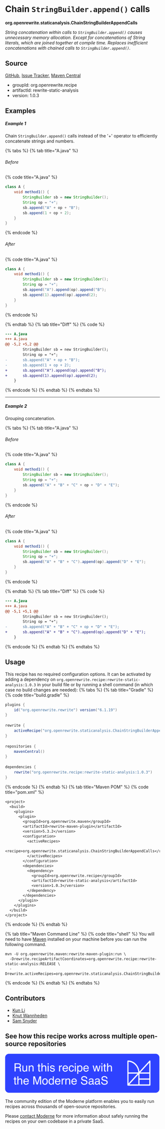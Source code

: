 # Chain `StringBuilder.append()` calls

**org.openrewrite.staticanalysis.ChainStringBuilderAppendCalls**

_String concatenation within calls to `StringBuilder.append()` causes unnecessary memory allocation. Except for concatenations of String literals, which are joined together at compile time. Replaces inefficient concatenations with chained calls to `StringBuilder.append()`._

## Source

[GitHub](https://github.com/openrewrite/rewrite-static-analysis/blob/main/src/main/java/org/openrewrite/staticanalysis/ChainStringBuilderAppendCalls.java), [Issue Tracker](https://github.com/openrewrite/rewrite-static-analysis/issues), [Maven Central](https://central.sonatype.com/artifact/org.openrewrite.recipe/rewrite-static-analysis/1.0.3/jar)

* groupId: org.openrewrite.recipe
* artifactId: rewrite-static-analysis
* version: 1.0.3

## Examples
##### Example 1
Chain `StringBuilder.append()` calls instead of the '+' operator to efficiently concatenate strings and numbers.


{% tabs %}
{% tab title="A.java" %}

###### Before
{% code title="A.java" %}
```java
class A {
    void method1() {
        StringBuilder sb = new StringBuilder();
        String op = "+";
        sb.append("A" + op + "B");
        sb.append(1 + op + 2);
    }
}
```
{% endcode %}

###### After
{% code title="A.java" %}
```java
class A {
    void method1() {
        StringBuilder sb = new StringBuilder();
        String op = "+";
        sb.append("A").append(op).append("B");
        sb.append(1).append(op).append(2);
    }
}
```
{% endcode %}

{% endtab %}
{% tab title="Diff" %}
{% code %}
```diff
--- A.java
+++ A.java
@@ -5,2 +5,2 @@
        StringBuilder sb = new StringBuilder();
        String op = "+";
-       sb.append("A" + op + "B");
-       sb.append(1 + op + 2);
+       sb.append("A").append(op).append("B");
+       sb.append(1).append(op).append(2);
    }
```
{% endcode %}
{% endtab %}
{% endtabs %}

---

##### Example 2
Grouping concatenation.


{% tabs %}
{% tab title="A.java" %}

###### Before
{% code title="A.java" %}
```java
class A {
    void method1() {
        StringBuilder sb = new StringBuilder();
        String op = "+";
        sb.append("A" + "B" + "C" + op + "D" + "E");
    }
}
```
{% endcode %}

###### After
{% code title="A.java" %}
```java
class A {
    void method1() {
        StringBuilder sb = new StringBuilder();
        String op = "+";
        sb.append("A" + "B" + "C").append(op).append("D" + "E");
    }
}
```
{% endcode %}

{% endtab %}
{% tab title="Diff" %}
{% code %}
```diff
--- A.java
+++ A.java
@@ -5,1 +5,1 @@
        StringBuilder sb = new StringBuilder();
        String op = "+";
-       sb.append("A" + "B" + "C" + op + "D" + "E");
+       sb.append("A" + "B" + "C").append(op).append("D" + "E");
    }
```
{% endcode %}
{% endtab %}
{% endtabs %}


## Usage

This recipe has no required configuration options. It can be activated by adding a dependency on `org.openrewrite.recipe:rewrite-static-analysis:1.0.3` in your build file or by running a shell command (in which case no build changes are needed): 
{% tabs %}
{% tab title="Gradle" %}
{% code title="build.gradle" %}
```groovy
plugins {
    id("org.openrewrite.rewrite") version("6.1.19")
}

rewrite {
    activeRecipe("org.openrewrite.staticanalysis.ChainStringBuilderAppendCalls")
}

repositories {
    mavenCentral()
}

dependencies {
    rewrite("org.openrewrite.recipe:rewrite-static-analysis:1.0.3")
}
```
{% endcode %}
{% endtab %}
{% tab title="Maven POM" %}
{% code title="pom.xml" %}
```markup
<project>
  <build>
    <plugins>
      <plugin>
        <groupId>org.openrewrite.maven</groupId>
        <artifactId>rewrite-maven-plugin</artifactId>
        <version>5.3.2</version>
        <configuration>
          <activeRecipes>
            <recipe>org.openrewrite.staticanalysis.ChainStringBuilderAppendCalls</recipe>
          </activeRecipes>
        </configuration>
        <dependencies>
          <dependency>
            <groupId>org.openrewrite.recipe</groupId>
            <artifactId>rewrite-static-analysis</artifactId>
            <version>1.0.3</version>
          </dependency>
        </dependencies>
      </plugin>
    </plugins>
  </build>
</project>
```
{% endcode %}
{% endtab %}

{% tab title="Maven Command Line" %}
{% code title="shell" %}
You will need to have [Maven](https://maven.apache.org/download.cgi) installed on your machine before you can run the following command.

```shell
mvn -U org.openrewrite.maven:rewrite-maven-plugin:run \
  -Drewrite.recipeArtifactCoordinates=org.openrewrite.recipe:rewrite-static-analysis:RELEASE \
  -Drewrite.activeRecipes=org.openrewrite.staticanalysis.ChainStringBuilderAppendCalls
```
{% endcode %}
{% endtab %}
{% endtabs %}

## Contributors
* [Kun Li](mailto:kun@moderne.io)
* [Knut Wannheden](mailto:knut@moderne.io)
* [Sam Snyder](mailto:sam@moderne.io)


## See how this recipe works across multiple open-source repositories

[![Moderne Link Image](/.gitbook/assets/ModerneRecipeButton.png)](https://app.moderne.io/recipes/org.openrewrite.staticanalysis.ChainStringBuilderAppendCalls)

The community edition of the Moderne platform enables you to easily run recipes across thousands of open-source repositories.

Please [contact Moderne](https://moderne.io/product) for more information about safely running the recipes on your own codebase in a private SaaS.
